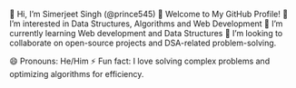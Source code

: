 👋 Hi, I’m Simerjeet Singh (@prince545)
🚀 Welcome to My GitHub Profile!
👀 I’m interested in Data Structures, Algorithms and Web Development
🌱 I’m currently learning Web development and Data Structures
💞️ I’m looking to collaborate on open-source projects and DSA-related problem-solving.

😄 Pronouns: He/Him
⚡ Fun fact: I love solving complex problems and optimizing algorithms for efficiency.
